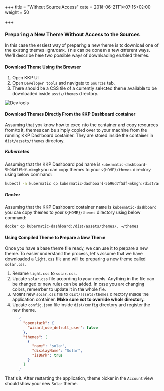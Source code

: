 +++
title = "Without Source Access"
date = 2018-06-21T14:07:15+02:00
weight = 50

+++

### Preparing a New Theme Without Access to the Sources

In this case the easiest way of preparing a new theme is to download one of the existing themes light/dark. This can be done in a few different ways.
We'll describe here two possible ways of downloading enabled themes.

#### Download Theme Using the Browser

1. Open KKP UI
1. Open `Developer tools` and navigate to `Sources` tab.
1. There should be a CSS file of a currently selected theme available to be downloaded inside `assts/themes` directory.

![Dev tools](@/images/ui/developer-tools.png?height=300px&classes=shadow,border "Dev tools")

#### Download Themes Directly From the KKP Dashboard container

Assuming that you know how to exec into the container and copy resources from/to it, themes can be simply copied over to your machine
from the running KKP Dashboard container. They are stored inside the container in `dist/assets/themes` directory.

##### Kubernetes

Assuming that the KKP Dashboard pod name is `kubermatic-dashboard-5b96d7f5df-mkmgh` you can copy themes to your `${HOME}/themes` directory using below command:

```bash
kubectl -n kubermatic cp kubermatic-dashboard-5b96d7f5df-mkmgh:/dist/assets/themes ~/themes
```

##### Docker

Assuming that the KKP Dashboard container name is `kubermatic-dashboard` you can copy themes to your `${HOME}/themes` directory using below command:

```bash
docker cp kubermatic-dashboard:/dist/assets/themes/. ~/themes
```

#### Using Compiled Theme to Prepare a New Theme

Once you have a base theme file ready, we can use it to prepare a new theme. To easier understand the process, let's
assume that we have downloaded a `light.css` file and will be preparing a new theme called `solar.css`.

1. Rename `light.css` to `solar.css`.
1. Update `solar.css` file according to your needs. Anything in the file can be changed or new rules can be added.
   In case you are changing colors, remember to update it in the whole file.
1. Mount new `solar.css` file to `dist/assets/themes` directory inside the application container. **Make sure not to override whole directory.**
1. Update `config.json` file inside `dist/config` directory and register the new theme.
   ```json
      {
        "openstack": {
          "wizard_use_default_user": false
        },
        "themes": [
          {
            "name": "solar",
            "displayName": "Solar",
            "isDark": true
          }
        ]
      }
   ```

That's it. After restarting the application, theme picker in the `Account` view should show your new `Solar` theme.
